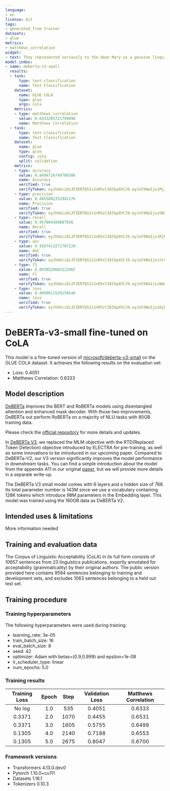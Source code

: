 ```yaml
---
language:
- en
license: mit
tags:
- generated_from_trainer
datasets:
- glue
metrics:
- matthews_correlation
widget:
- text: They represented seriously to the dean Mary as a genuine linguist.
model-index:
- name: deberta-v3-small
  results:
  - task:
      type: text-classification
      name: Text Classification
    dataset:
      name: GLUE COLA
      type: glue
      args: cola
    metrics:
    - type: matthews_correlation
      value: 0.6333205721749096
      name: Matthews Correlation
  - task:
      type: text-classification
      name: Text Classification
    dataset:
      name: glue
      type: glue
      config: cola
      split: validation
    metrics:
    - type: accuracy
      value: 0.8494726749760306
      name: Accuracy
      verified: true
      verifyToken: eyJhbGciOiJFZERTQSIsInR5cCI6IkpXVCJ9.eyJoYXNoIjoiMjJjOTM0MTEzMzBlZWJlMWYwNzgzZmI3M2NiZWVjMDQ5ZDA1MWY0NGY3NjU1NTlmZWE3N2JjZWEzODE0ZTNkNSIsInZlcnNpb24iOjF9.Kt-3jnDTp3-Te5zMHVgG_5hpB5UMCkAMP7fmjx46QDWJfFHpyRgBlf-qz_fw5saFPAQ5G6QNq3bjEJ6mY2lhAw
    - type: precision
      value: 0.8455882352941176
      name: Precision
      verified: true
      verifyToken: eyJhbGciOiJFZERTQSIsInR5cCI6IkpXVCJ9.eyJoYXNoIjoiODAxMzNkZGEwNGNmYjk4NWRhZDk4OWE4MzA5Y2NiNjQyNTdkOWRmYjU0ZjY0YzQzYmE4ZmI3MjQ4OTk4OWIwNCIsInZlcnNpb24iOjF9.YBFnePtD5-HX15aST39xpPLroFYBgqEn5iLyVaClh62j0M7HQbB8aaGEbgaTIUIr-qz12gVfIQ7UZZIHxby_BQ
    - type: recall
      value: 0.957004160887656
      name: Recall
      verified: true
      verifyToken: eyJhbGciOiJFZERTQSIsInR5cCI6IkpXVCJ9.eyJoYXNoIjoiMjRjMTVhN2E4YjNlOWY2MWRhODZiM2FhZDVjNzYwMjIyNWUyYTMxMWFlZjkwNzVhYjNmMjQxYjk2MTFmMzYyYiIsInZlcnNpb24iOjF9.40GYlU9Do74Y_gLmbIKR2WM8okz5fm-QUwJAsoIyM1UtQ71lKd-FV5Yr9CdAh3fyQYa3SMYe6tm9OByNMMw_AA
    - type: auc
      value: 0.9167413271767129
      name: AUC
      verified: true
      verifyToken: eyJhbGciOiJFZERTQSIsInR5cCI6IkpXVCJ9.eyJoYXNoIjoiYzVjYmMyZDkyMzM0ZTQ1MTk0ZmY4MWUwZmIxMGRlOWMyMjJmNDRiZGNkMGZlZDZmY2I5OWI2NDYzMGQ2YzhiNSIsInZlcnNpb24iOjF9.setZF_g9x-aknFXM1k0NxrOWMJcmpNi6z7QlyfL0i6fTPJOj6SbKJ1WQb3J1zTuabgx9cOc5xgHtBH3IA7fkDQ
    - type: f1
      value: 0.8978529603122967
      name: F1
      verified: true
      verifyToken: eyJhbGciOiJFZERTQSIsInR5cCI6IkpXVCJ9.eyJoYXNoIjoiNmQ1NmNiMDhmNTU2Y2UxMzU0ODRmYmZmZTFkYjI4MzczMWUwYWQ4OTk2NGJlY2MzNmViYTA4MTRkODJhMTU1MyIsInZlcnNpb24iOjF9.GUIRxsYKgjYK63JS2rd9vCLHHmCiB4H68Xo5GxMaITfyzcUcdNc6l62njmQGrOoUidlTt1F7DzGP2Cu_Gz8HDg
    - type: loss
      value: 0.4050811529159546
      name: loss
      verified: true
      verifyToken: eyJhbGciOiJFZERTQSIsInR5cCI6IkpXVCJ9.eyJoYXNoIjoiNjBjNjg0OTFjOTc5Mzc2MWQ1ZDIyYmM5MmIzZDVlY2JjYzBlZjMyN2IwOWU4YzNlMDcwZmM0NTMxYjExY2I0MiIsInZlcnNpb24iOjF9.xayLZc97iUW0zNqG65TiW9BXoqzV-tqF8g9qGCYQ1ZGuSDSjLlK7Y4og7-wqPEiME8JtNyVxl6-ZcWnF1t8cDg
---
```


<!-- This model card has been generated automatically according to the information the Trainer had access to. You
should probably proofread and complete it, then remove this comment. -->

# DeBERTa-v3-small fine-tuned on CoLA

This model is a fine-tuned version of [microsoft/deberta-v3-small](https://huggingface.co/microsoft/deberta-v3-small) on the GLUE COLA dataset.
It achieves the following results on the evaluation set:
- Loss: 0.4051
- Matthews Correlation: 0.6333

## Model description

[DeBERTa](https://arxiv.org/abs/2006.03654) improves the BERT and RoBERTa models using disentangled attention and enhanced mask decoder. With those two improvements, DeBERTa out perform RoBERTa on a majority of NLU tasks with 80GB training data. 

Please check the [official repository](https://github.com/microsoft/DeBERTa) for more details and updates.

In [DeBERTa V3](https://arxiv.org/abs/2111.09543), we replaced the MLM objective with the RTD(Replaced Token Detection) objective introduced by ELECTRA for pre-training, as well as some innovations to be introduced in our upcoming paper. Compared to DeBERTa-V2,  our V3 version significantly improves the model performance in downstream tasks.  You can find a simple introduction about the model from the appendix A11 in our original [paper](https://arxiv.org/abs/2006.03654),  but we will provide more details in a separate write-up.

The DeBERTa V3 small model comes with 6 layers and a hidden size of 768. Its total parameter number is 143M since we use a vocabulary containing 128K tokens which introduce 98M parameters in the Embedding layer.  This model was trained using the 160GB data as DeBERTa V2.

## Intended uses & limitations

More information needed

## Training and evaluation data


The Corpus of Linguistic Acceptability (CoLA) in its full form consists of 10657 sentences from 23 linguistics publications, expertly annotated for acceptability (grammaticality) by their original authors. The public version provided here contains 9594 sentences belonging to training and development sets, and excludes 1063 sentences belonging to a held out test set.


## Training procedure

### Training hyperparameters

The following hyperparameters were used during training:
- learning_rate: 3e-05
- train_batch_size: 16
- eval_batch_size: 8
- seed: 42
- optimizer: Adam with betas=(0.9,0.999) and epsilon=1e-08
- lr_scheduler_type: linear
- num_epochs: 5.0

### Training results

| Training Loss | Epoch | Step | Validation Loss | Matthews Correlation |
|:-------------:|:-----:|:----:|:---------------:|:--------------------:|
| No log        | 1.0   | 535  | 0.4051          | 0.6333               |
| 0.3371        | 2.0   | 1070 | 0.4455          | 0.6531               |
| 0.3371        | 3.0   | 1605 | 0.5755          | 0.6499               |
| 0.1305        | 4.0   | 2140 | 0.7188          | 0.6553               |
| 0.1305        | 5.0   | 2675 | 0.8047          | 0.6700               |


### Framework versions

- Transformers 4.13.0.dev0
- Pytorch 1.10.0+cu111
- Datasets 1.16.1
- Tokenizers 0.10.3
